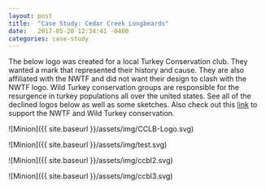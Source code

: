 ```yaml
---
layout: post
title:  "Case Study: Cedar Creek Longbeards"
date:   2017-05-20 12:34:41 -0400
categories: case-study
---
```

The below logo was created for a local Turkey Conservation club. They wanted a mark that represented their history and cause. They are also affiliated with the NWTF and did not want their design to clash with the NWTF logo. Wild Turkey conservation groups are responsible for the resurgence in turkey populations all over the united states. See all of the declined logos below as well as some sketches. Also check out this [link](http://www.nwtf.org) to support the NWTF and Wild Turkey conservation.


![Minion]({{ site.baseurl }}/assets/img/CCLB-Logo.svg)  

![Minion]({{ site.baseurl }}/assets/img/test.svg)  

![Minion]({{ site.baseurl }}/assets/img/ccbl2.svg)  

![Minion]({{ site.baseurl }}/assets/img/ccbl3.svg)  

